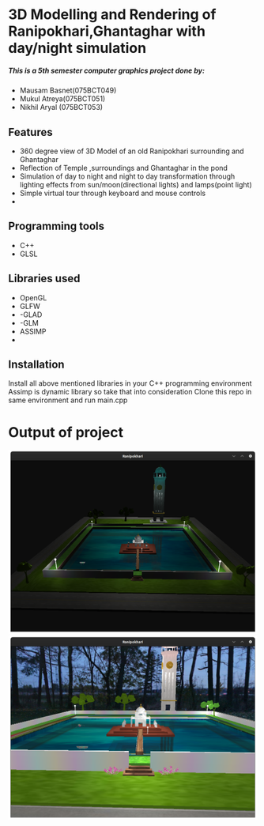 # 3D Modelling and Rendering of Ranipokhari,Ghantaghar with day/night simulation


#####  This is a 5th semester computer graphics project done by:

- Mausam Basnet(075BCT049)
- Mukul Atreya(075BCT051)
- Nikhil Aryal (075BCT053)

## Features

- 360 degree view of 3D Model of an old Ranipokhari surrounding and Ghantaghar
- Reflection of Temple ,surroundings and Ghantaghar in the pond
- Simulation of day to night and night to day transformation through lighting effects from sun/moon(directional lights) and lamps(point light)
- Simple virtual tour through keyboard and mouse controls 
- 
## Programming tools
- C++
- GLSL

## Libraries used
- OpenGL
- GLFW
- -GLAD
- -GLM
- ASSIMP
- 
## Installation

Install all above mentioned libraries in your C++ programming environment
Assimp is dynamic library so take that into consideration
Clone this repo in same environment and run main.cpp

# Output of project

![alt text](https://github.com/cool51/Ranipokhari/blob/main/Screenshot%20from%202021-08-22%2020-04-59.png)
![alt text](https://github.com/cool51/Ranipokhari/blob/main/Screenshot%20from%202021-08-23%2011-59-44.png)




